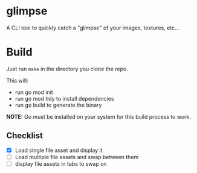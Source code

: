 # glimpse

A CLI tool to quickly catch a "glimpse" of your images, textures, etc...

# Build
Just run `make` in the directory you clone the repo.

This will:
- run go mod init 
- run go mod tidy to install dependencies
- run go build to generate the binary

**NOTE:** Go must be installed on your system for this build process to work.

## Checklist

- [x] Load single file asset and display it
- [ ] Load multiple file assets and swap between them
- [ ] display file assets in tabs to swap on
